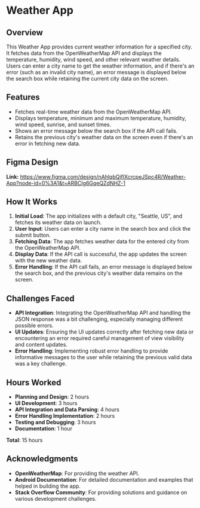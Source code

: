 # Weather App

## Overview

This Weather App provides current weather information for a specified city. It fetches data from the OpenWeatherMap API and displays the temperature, humidity, wind speed, and other relevant weather details. Users can enter a city name to get the weather information, and if there's an error (such as an invalid city name), an error message is displayed below the search box while retaining the current city data on the screen.

## Features

- Fetches real-time weather data from the OpenWeatherMap API.
- Displays temperature, minimum and maximum temperature, humidity, wind speed, sunrise, and sunset times.
- Shows an error message below the search box if the API call fails.
- Retains the previous city's weather data on the screen even if there's an error in fetching new data.

## Figma Design

**Link:** https://www.figma.com/design/nAhlqbQjflXcrcpeJSpc4R/Weather-App?node-id=0%3A1&t=ARBCIg6GqeQZdNHZ-1

## How It Works

1. **Initial Load**: The app initializes with a default city, "Seattle, US", and fetches its weather data on launch.
2. **User Input**: Users can enter a city name in the search box and click the submit button.
3. **Fetching Data**: The app fetches weather data for the entered city from the OpenWeatherMap API.
4. **Display Data**: If the API call is successful, the app updates the screen with the new weather data.
5. **Error Handling**: If the API call fails, an error message is displayed below the search box, and the previous city's weather data remains on the screen.

## Challenges Faced

- **API Integration**: Integrating the OpenWeatherMap API and handling the JSON response was a bit challenging, especially managing different possible errors.
- **UI Updates**: Ensuring the UI updates correctly after fetching new data or encountering an error required careful management of view visibility and content updates.
- **Error Handling**: Implementing robust error handling to provide informative messages to the user while retaining the previous valid data was a key challenge.

## Hours Worked

- **Planning and Design**: 2 hours
- **UI Development**: 3 hours
- **API Integration and Data Parsing**: 4 hours
- **Error Handling Implementation**: 2 hours
- **Testing and Debugging**: 3 hours
- **Documentation**: 1 hour

**Total**: 15 hours

## Acknowledgments

- **OpenWeatherMap**: For providing the weather API.
- **Android Documentation**: For detailed documentation and examples that helped in building the app.
- **Stack Overflow Community**: For providing solutions and guidance on various development challenges.
